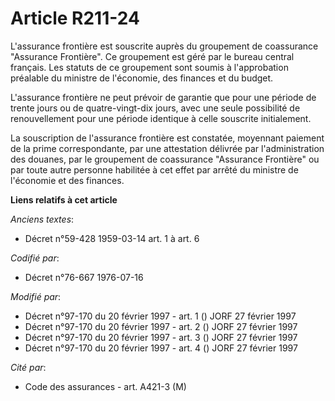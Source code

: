# Article R211-24

L'assurance frontière est souscrite auprès du groupement de coassurance "Assurance Frontière". Ce groupement est géré par le
bureau central français. Les statuts de ce groupement sont soumis à l'approbation préalable du ministre de l'économie, des
finances et du budget.

L'assurance frontière ne peut prévoir de garantie que pour une période de trente jours ou de quatre-vingt-dix jours, avec une
seule possibilité de renouvellement pour une période identique à celle souscrite initialement.

La souscription de l'assurance frontière est constatée, moyennant paiement de la prime correspondante, par une attestation
délivrée par l'administration des douanes, par le groupement de coassurance "Assurance Frontière" ou par toute autre personne
habilitée à cet effet par arrêté du ministre de l'économie et des finances.

**Liens relatifs à cet article**

_Anciens textes_:

  - Décret n°59-428 1959-03-14 art. 1 à art. 6

_Codifié par_:

  - Décret n°76-667 1976-07-16

_Modifié par_:

  - Décret n°97-170 du 20 février 1997 - art. 1 () JORF 27 février 1997
  - Décret n°97-170 du 20 février 1997 - art. 2 () JORF 27 février 1997
  - Décret n°97-170 du 20 février 1997 - art. 3 () JORF 27 février 1997
  - Décret n°97-170 du 20 février 1997 - art. 4 () JORF 27 février 1997

_Cité par_:

  - Code des assurances - art. A421-3 (M)
